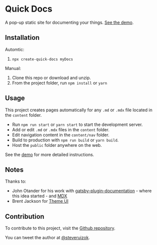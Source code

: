 # Quick Docs

A pop-up static site for documenting your things.
[See the demo](https://quick-docs.netlify.com/).

## Installation

Automtic:

1. `npx create-quick-docs myDocs`

Manual:

1. Clone this repo or download and unzip.
2. From the project folder, run `npm install` or `yarn`

## Usage

This project creates pages automatically for any `.md` or `.mdx` file located in
the `content` folder.

- Run `npm run start` or `yarn start` to start the development server.
- Add or edit `.md` or `.mdx` files in the `content` folder.
- Edit navigation content in the `content/nav` folder.
- Build to production with `npm run build` or `yarn build`.
- Host the `public` folder anywhere on the web.

See the [demo](https://quick-docs.netlify.com/) for more detailed instructions.

## Notes

Thanks to:

- John Otander for his work with
  [gatsby-plugin-documentation](https://github.com/johno/gatsby-theme-documentation) -
  where this idea started - and [MDX](https://github.com/mdx-js/mdx)
- Brent Jackson for [Theme UI](https://github.com/system-ui/theme-ui)

## Contribution

To contribute to this project, visit the
[Github repository](https://github.com/steveruizok/quick-docs).

You can tweet the author at [@steveruizok](http://twitter.com/steveruizok).
